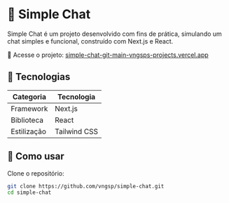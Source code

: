 # 💬 Simple Chat

Simple Chat é um projeto desenvolvido com fins de prática, simulando um chat simples e funcional, construído com Next.js e React.

🔗 Acesse o projeto: [simple-chat-git-main-vngsps-projects.vercel.app](https://simple-chat-git-main-vngsps-projects.vercel.app)

## 🚀 Tecnologias

| Categoria    | Tecnologia   |
|--------------|--------------|
| Framework    | Next.js      |
| Biblioteca   | React        |
| Estilização  | Tailwind CSS |

## 📌 Como usar

Clone o repositório:

```bash
git clone https://github.com/vngsp/simple-chat.git
cd simple-chat
